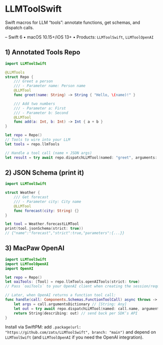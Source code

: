 # LLMToolSwift

Swift macros for LLM “tools”: annotate functions, get schemas, and dispatch calls.

– Swift 6 • macOS 10.15+/iOS 13+ • Products: `LLMToolSwift`, `LLMToolOpenAI`

## 1) Annotated Tools Repo

```swift
import LLMToolSwift

@LLMTools
struct Repo {
    /// Greet a person
    /// - Parameter name: Person name
    @LLMTool
    func greet(name: String) -> String { "Hello, \(name)!" }

    /// Add two numbers
    /// - Parameter a: First
    /// - Parameter b: Second
    @LLMTool
    func add(a: Int, b: Int) -> Int { a + b }
}

let repo = Repo()
// Tools to wire into your LLM
let tools = repo.llmTools

// Handle a tool call (name + JSON args)
let result = try await repo.dispatchLLMTool(named: "greet", arguments: ["name": "Sam"]) as? String
```

## 2) JSON Schema (print it)

```swift
import LLMToolSwift

struct Weather {
    /// Get forecast
    /// - Parameter city: City name
    @LLMTool
    func forecast(city: String) {}
}

let tool = Weather.forecastLLMTool
print(tool.jsonSchema(strict: true))
// {"name":"forecast","strict":true,"parameters":{...}}
```

## 3) MacPaw OpenAI

```swift
import LLMToolSwift
import LLMToolOpenAI
import OpenAI

let repo = Repo()
let oaiTools: [Tool] = repo.llmTools.openAITools(strict: true)
// Pass `oaiTools` to your OpenAI client when creating the session/request.

// Later, when OpenAI returns a function tool call:
func handle(call: Components.Schemas.FunctionToolCall) async throws -> String {
    let args = call.argumentsDictionary // [String: Any]
    let out = try await repo.dispatchLLMTool(named: call.name, arguments: args)
    return String(describing: out) // send back per SDK’s API
}
```

Install via SwiftPM: add `.package(url: "https://github.com/zats/LLMToolSwift", branch: "main")` and depend on `LLMToolSwift` (and `LLMToolOpenAI` if you need the OpenAI integration).

